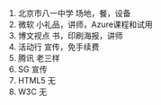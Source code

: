 1. 北京市八一中学
    场地，餐，设备
2. 微软
    小礼品，讲师，Azure课程和试用
3. 博文视点
    书，印刷海报，讲师
4. 活动行
    宣传，免手续费
5. 腾讯
    老三样
6. SG
    宣传
7. HTML5
    无
8. W3C
    无
